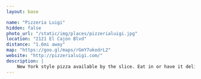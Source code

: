 ```yaml
---
layout: base

name: "Pizzeria Luigi"
hidden: false
photo_url: "/static/img/places/pizzerialuigi.jpg"
location: "2121 El Cajon Blvd"
distance: "1.6mi away"
map: "https://goo.gl/maps/rGmY7ukodrL2"
website: "http://pizzerialuigi.com/"
description: |
    New York style pizza available by the slice. Eat in or have it delivered.
---
```

